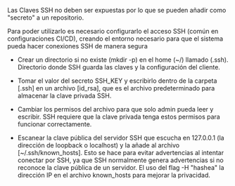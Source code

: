 Las Claves SSH no deben ser expuestas por lo que se pueden añadir como "secreto" a un repositorio.

Para poder utilizarlo es necesario configurarlo el acceso SSH (común en configuraciones CI/CD), creando el entorno necesario para que el sistema pueda hacer conexiones SSH de manera segura

- Crear un directorio si no existe (mkdir -p) en el home (~/) llamado (.ssh). Directorio donde SSH guarda las claves y la configuración del cliente.
<!-- mkdir -p ~/.ssh -->

- Tomar el valor del secreto SSH_KEY y escribirlo dentro de la carpeta [.ssh] en un archivo [id_rsa], que es el archivo predeterminado para almacenar la clave privada SSH.
<!-- echo "${{ secrets.SSH_KEY }}" > ~/.ssh/id_rsa -->

- Cambiar los permisos del archivo para que solo admin pueda leer y escribir. SSH requiere que la clave privada tenga estos permisos para funcionar correctamente.
<!-- chmod 600 ~/.ssh/id_rsa -->

- Escanear la clave pública del servidor SSH que escucha en 127.0.0.1 (la dirección de loopback o localhost) y la añade al archivo [~/.ssh/known_hosts]. Esto se hace para evitar advertencias al intentar conectar por SSH, ya que SSH normalmente genera advertencias si no reconoce la clave pública de un servidor. El uso del flag -H "hashea" la dirección IP en el archivo known_hosts para mejorar la privacidad.
<!-- ssh-keyscan -H 127.0.1.1 >> ~/.ssh/known_hosts -->

<!-- 
  - name:  Github ssh
    run: |
        mkdir -p ~/.ssh
        echo "${{ secrets.SSH_KEY }}" > ~/.ssh/id_rsa
        chmod 600 ~/.ssh/id_rsa
        ssh-keyscan -H 127.0.0.1 >> ~/.ssh/known_hosts
-->